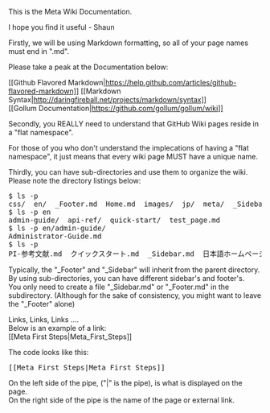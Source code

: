 This is the Meta Wiki Documentation.  

I hope you find it useful - Shaun  

Firstly, we will be using Markdown formatting, so all of your page names must end in ".md".  

Please take a peak at the Documentation below:   
  
[[Github Flavored Markdown|https://help.github.com/articles/github-flavored-markdown]]
[[Markdown Syntax|http://daringfireball.net/projects/markdown/syntax]]  
[[Gollum Documentation|https://github.com/gollum/gollum/wiki]]  

  
Secondly, you REALLY need to understand that GitHub Wiki pages reside in a "flat namespace".  
  
For those of you who don't understand the implecations of having a "flat namespace", it just means that every wiki page MUST have a unique name.  
  
Thirdly, you can have sub-directories and use them to organize the wiki.   
Please note the directory listings below:  
<pre>
$ ls -p
css/  en/  _Footer.md  Home.md  images/  jp/  meta/  _Sidebar.md
$ ls -p en
admin-guide/  api-ref/  quick-start/  test_page.md
$ ls -p en/admin-guide/
Administrator-Guide.md
$ ls -p
PI-参考文献.md  クイックスタート.md  _Sidebar.md  日本語ホームページ.md  管理者ガイド.md
</pre>
  
Typically, the "_Footer" and "_Sidebar" will inherit from the parent directory.  
By using sub-directories, you can have different sidebar's and footer's.  
You only need to create a file "_Sidebar.md" or "_Footer.md" in the subdirectory.
(Although for the sake of consistency, you might want to leave the "_Footer" alone)  


Links, Links, Links ....  
Below is an example of a link:  
[[Meta First Steps|Meta_First_Steps]]  

The code looks like this:  
<pre>[[Meta First Steps|Meta_First_Steps]]</pre>

On the left side of the pipe, ("|" is the pipe), is what is displayed on the page.  
On the right side of the pipe is the name of the page or external link.  
